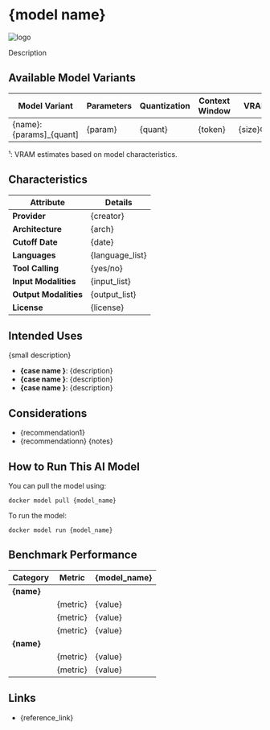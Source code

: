 # {model name}

![logo](logo)

Description

## Available Model Variants

| Model Variant               | Parameters | Quantization   | Context Window | VRAM      | Size   |
|---------------------------- |----------- |--------------- |--------------- |---------- |------- |
| {name}:{params]_{quant]     | {param}    | {quant}        | {token}        | {size}GB¹ | {size} | 

¹: VRAM estimates based on model characteristics.

## Characteristics

| Attribute             | Details        |
|---------------------- |----------------|
| **Provider**          | {creator}      |
| **Architecture**      | {arch}         |
| **Cutoff Date**       | {date}         |
| **Languages**         | {language_list}|
| **Tool Calling**      | {yes/no}       |
| **Input Modalities**  | {input_list}   |
| **Output Modalities** | {output_list}  |
| **License**           | {license}      |

## Intended Uses

{small description}

- **{case name }**: {description}
- **{case name }**: {description}
- **{case name }**: {description}

## Considerations

- {recommendation1}
- {recommendationn}
{notes}

## How to Run This AI Model

You can pull the model using:
```
docker model pull {model_name}
```

To run the model:
```
docker model run {model_name}
```

## Benchmark Performance

| Category    | Metric                      | {model_name} |
|-------------|-----------------------------|------------- |
| **{name}**  |                             |              |
|             | {metric}                    | {value}      |
|             | {metric}                    | {value}      |
|             | {metric}                    | {value}      |
| **{name}**  |                             |              |
|             | {metric}                    | {value}      |
|             | {metric}                    | {value}      |


## Links
- {reference_link}
